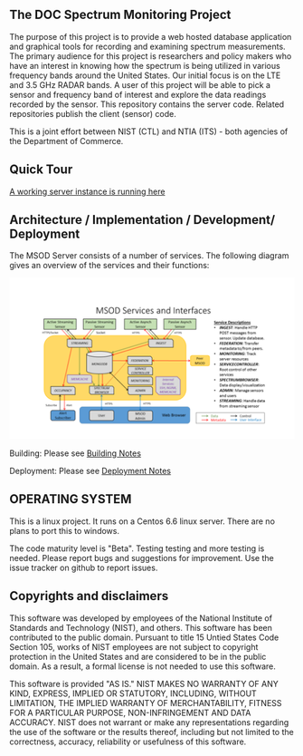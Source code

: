 <h2> The DOC Spectrum Monitoring Project </h2>

The purpose of this project is to provide a web hosted database application and graphical tools
for recording and examining spectrum measurements.  The primary audience
for this project is researchers and policy makers who have an interest
in knowing how the spectrum is being utilized in various frequency bands
around the United States. Our initial focus is on the LTE and 3.5 GHz
RADAR bands.  A user of this project  will be able to pick a sensor and frequency
band of interest and explore the data readings recorded by the sensor. This repository contains
the server code. Related repositories publish the client (sensor) code.

This is a joint effort between NIST (CTL) and NTIA (ITS) - both agencies of the Department of Commerce.

<h2> Quick Tour </h2>

[A working server instance is running here](https://spectrum.nist.gov/spectrumbrowser)

<h2> Architecture / Implementation / Development/ Deployment </h2>

The MSOD Server consists of a number of services. The following diagram gives an overview of the
services and their functions:

![alt tag](documents/system-arch/msod-arch.png)


Building: Please see [Building Notes](devel/building/README.md)

Deployment: Please see [Deployment Notes](devel/deploy/README.md)

<h2> OPERATING SYSTEM </h2>

This is a linux project. It runs on a Centos 6.6 linux server. There
are no plans to port this to windows.

The code maturity level is "Beta". Testing testing and more testing
is needed. Please report bugs and suggestions for improvement. Use the
issue tracker on github to report issues.

<h2>Copyrights and disclaimers </h2>

 
<p>This software was developed by employees of the National Institute of
Standards and Technology (NIST), and others. 
This software has been contributed to the public domain. 
Pursuant to title 15 Untied States Code Section 105, works of NIST
employees are not subject to copyright protection in the United States
and are considered to be in the public domain. 
As a result, a formal license is not needed to use this software.
 
<p>This software is provided "AS IS."  
NIST MAKES NO WARRANTY OF ANY KIND, EXPRESS, IMPLIED
OR STATUTORY, INCLUDING, WITHOUT LIMITATION, THE IMPLIED WARRANTY OF
MERCHANTABILITY, FITNESS FOR A PARTICULAR PURPOSE, NON-INFRINGEMENT
AND DATA ACCURACY.  NIST does not warrant or make any representations
regarding the use of the software or the results thereof, including but
not limited to the correctness, accuracy, reliability or usefulness of
this software.


